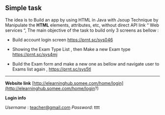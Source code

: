 ## Simple task 

The idea is to Build an app by using HTML in Java with Jsoup Technique by Manipulate the **HTML** elements, attributes, etc, without direct API link “ Web services “, The main objective of the task to build only 3 screens as bellow :

* Build account login screen 
https://prnt.sc/sys046

* Showing the Exam Type List , then Make a new Exam type 
https://prnt.sc/sys4mj
* Build the Exam form and make a new one as bellow and navigate user to Exams list again ,
https://prnt.sc/sys5tl

----

**Website link**
[http://elearninghub.somee.com/home/login](http://elearninghub.somee.com/home/login?)

 **Login info**
 
*Username* : [teacher@gmail.com](mailto:teacher@gmail.com)
*Password*: tttt
